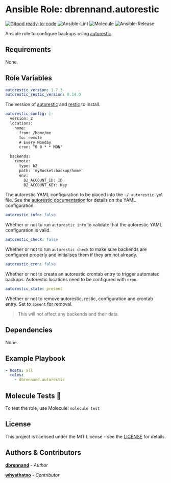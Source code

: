 # Ansible Role: dbrennand.autorestic

[![Gitpod ready-to-code](https://img.shields.io/badge/Gitpod-ready--to--code-908a85?logo=gitpod)](https://gitpod.io/#https://github.com/dbrennand/ansible-role-autorestic)
![Ansible-Lint](https://github.com/dbrennand/ansible-role-autorestic/actions/workflows/ansible-lint.yml/badge.svg)
![Molecule](https://github.com/dbrennand/ansible-role-autorestic/actions/workflows/molecule.yml/badge.svg)
![Ansible-Release](https://github.com/dbrennand/ansible-role-autorestic/actions/workflows/ansible-release.yml/badge.svg)

Ansible role to configure backups using [autorestic](https://autorestic.vercel.app/).

## Requirements

None.

## Role Variables

```yaml
autorestic_version: 1.7.3
autorestic_restic_version: 0.14.0
```

The version of [autorestic](https://autorestic.vercel.app/) and [restic](https://restic.net/) to install.

```yaml
autorestic_config: |-
  version: 2
  locations:
    home:
      from: /home/me
      to: remote
      # Every Monday
      cron: "0 0 * * MON"

  backends:
    remote:
      type: b2
      path: 'myBucket:backup/home'
      env:
        B2_ACCOUNT_ID: ID
        B2_ACCOUNT_KEY: Key
```

The autorestic YAML configuration to be placed into the `~/.autorestic.yml` file. See the [autorestic documentation](https://autorestic.vercel.app/config) for details on the YAML configuration.

```yaml
autorestic_info: false
```

Whether or not to run `autorestic info` to validate that the autorestic YAML configuration is valid.

```yaml
autorestic_check: false
```

Whether or not to run `autorestic check` to make sure backends are configured properly and initialises them if they are not already.

```yaml
autorestic_cron: false
```

Whether or not to create an autorestic crontab entry to trigger automated backups. Autorestic locations need to be configured with `cron`.

```yaml
autorestic_state: present
```

Whether or not to remove autorestic, restic, configuration and crontab entry. Set to `absent` for removal.

> This will not affect any backends and their data.

## Dependencies

None.

## Example Playbook

```yaml
- hosts: all
  roles:
    - dbrennand.autorestic
```

## Molecule Tests 🧪

To test the role, use Molecule: `molecule test`

## License

This project is licensed under the MIT License - see the [LICENSE](LICENSE) for details.

## Authors & Contributors

[**dbrennand**](https://github.com/dbrennand) - *Author*

[**whysthatso**](https://github.com/whysthatso) - *Contributor*
